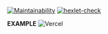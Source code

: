 [![Maintainability](https://api.codeclimate.com/v1/badges/4419745ea3f9204fad36/maintainability)](https://codeclimate.com/github/ivan-nor/frontend-project-lvl3/maintainability)
[![hexlet-check](https://github.com/ivan-nor/frontend-project-lvl3/actions/workflows/hexlet-check.yml/badge.svg)](https://github.com/ivan-nor/frontend-project-lvl3/actions/workflows/hexlet-check.yml)

**EXAMPLE**
![Vercel](https://therealsujitk-vercel-badge.vercel.app/?app={frontend-project-lvl3-lilac-beta})